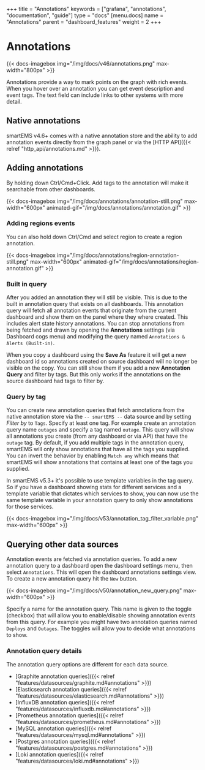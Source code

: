 +++
title = "Annotations"
keywords = ["grafana", "annotations", "documentation", "guide"]
type = "docs"
[menu.docs]
name = "Annotations"
parent = "dashboard_features"
weight = 2
+++

# Annotations

{{< docs-imagebox img="/img/docs/v46/annotations.png" max-width="800px" >}}

Annotations provide a way to mark points on the graph with rich events. When you hover over an annotation
you can get event description and event tags. The text field can include links to other systems with more detail.

## Native annotations

smartEMS v4.6+ comes with a native annotation store and the ability to add annotation events directly from the graph panel or via the [HTTP API]({{< relref "http_api/annotations.md" >}}).

## Adding annotations

By holding down Ctrl/Cmd+Click. Add tags to the annotation will make it searchable from other dashboards.

{{< docs-imagebox img="/img/docs/annotations/annotation-still.png"
max-width="600px" animated-gif="/img/docs/annotations/annotation.gif" >}}

### Adding regions events

You can also hold down Ctrl/Cmd and select region to create a region annotation.

{{< docs-imagebox img="/img/docs/annotations/region-annotation-still.png"
max-width="600px" animated-gif="/img/docs/annotations/region-annotation.gif" >}}

### Built in query

After you added an annotation they will still be visible. This is due to the built in annotation query that exists on all dashboards. This annotation query will
fetch all annotation events that originate from the current dashboard and show them on the panel where they where created. This includes alert state history annotations. You can
stop annotations from being fetched and drawn by opening the **Annotations** settings (via Dashboard cogs menu) and modifying the query named `Annotations & Alerts (Built-in)`.

When you copy a dashboard using the **Save As** feature it will get a new dashboard id so annotations created on source dashboard will no longer be visible on the copy. You
can still show them if you add a new **Annotation Query** and filter by tags. But this only works if the annotations on the source dashboard had tags to filter by.

### Query by tag

You can create new annotation queries that fetch annotations from the native annotation store via the `-- smartEMS --` data source and by setting *Filter by* to `Tags`. Specify at least
one tag. For example create an annotation query name `outages` and specify a tag named `outage`. This query will show all annotations you create (from any dashboard or via API) that have the `outage` tag. By default, if you add multiple tags in the annotation query, smartEMS will only show annotations that have all the tags you supplied. You can invert the behavior by enabling `Match any` which means that smartEMS will show annotations that contains at least one of the tags you supplied.

In smartEMS v5.3+ it's possible to use template variables in the tag query. So if you have a dashboard showing stats for different services and a template variable that dictates which services to show, you can now use the same template variable in your annotation query to only show annotations for those services.

{{< docs-imagebox img="/img/docs/v53/annotation_tag_filter_variable.png" max-width="600px" >}}

## Querying other data sources

Annotation events are fetched via annotation queries. To add a new annotation query to a dashboard
open the dashboard settings menu, then select `Annotations`. This will open the dashboard annotations
settings view. To create a new annotation query hit the `New` button.

<!--![](/img/docs/v50/annotation_new_query.png)-->
{{< docs-imagebox img="/img/docs/v50/annotation_new_query.png" max-width="600px" >}}

Specify a name for the annotation query. This name is given to the toggle (checkbox) that will allow
you to enable/disable showing annotation events from this query. For example you might have two
annotation queries named `Deploys` and `Outages`. The toggles will allow you to decide what annotations
to show.

### Annotation query details

The annotation query options are different for each data source.

- [Graphite annotation queries]({{< relref "features/datasources/graphite.md#annotations" >}})
- [Elasticsearch annotation queries]({{< relref "features/datasources/elasticsearch.md#annotations" >}})
- [InfluxDB annotation queries]({{< relref "features/datasources/influxdb.md#annotations" >}})
- [Prometheus annotation queries]({{< relref "features/datasources/prometheus.md#annotations" >}})
- [MySQL annotation queries]({{< relref "features/datasources/mysql.md#annotations" >}})
- [Postgres annotation queries]({{< relref "features/datasources/postgres.md#annotations" >}})
- [Loki annotation queries]({{< relref "features/datasources/loki.md#annotations" >}})
